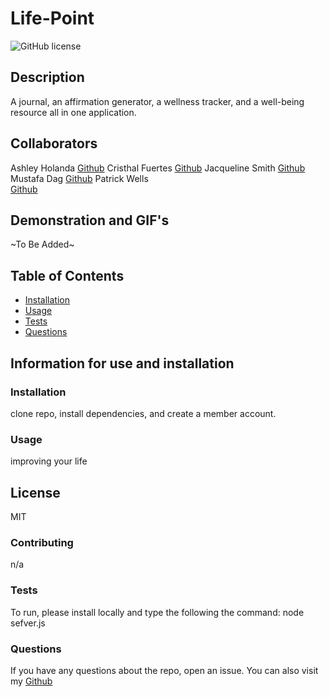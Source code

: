 # Life-Point
![GitHub license](https://img.shields.io/badge/license-MIT-blue)
## Description 
A journal, an affirmation generator, a wellness tracker, and a well-being resource all in one application.
## Collaborators
Ashley Holanda
[Github](https://github.com/aholanda12)
Cristhal Fuertes
[Github](https://github.com/CMFuertes)
Jacqueline Smith
[Github](https://github.com/jerseyjackpot)
Mustafa Dag
[Github](https://github.com/mustafadag84)
Patrick Wells  
[Github](https://github.com/black03mach)
## Demonstration and GIF's 
~To Be Added~
## Table of Contents 
* [Installation](#Installation)
* [Usage](#Usage)
* [Tests](#Tests)
* [Questions](#Questions)
## Information for use and installation
### Installation 
clone repo, install dependencies, and create a member account.
### Usage 
improving your life
## License 
MIT
### Contributing 
n/a
### Tests 
To run, please install locally and type the following the command:
node sefver.js
### Questions 
If you have any questions about the repo, open an issue.
You can also visit my [Github](https://github.com/aholanda12/life-point) 